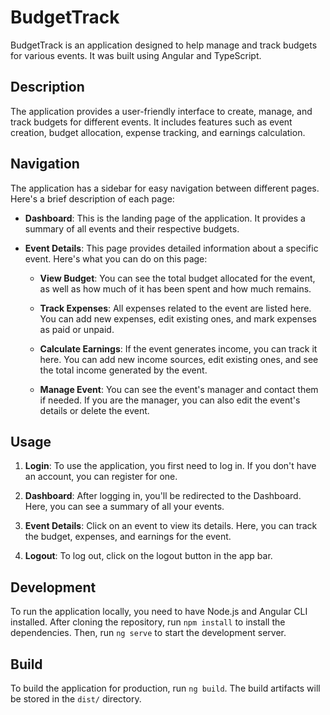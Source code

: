 # BudgetTrack

BudgetTrack is an application designed to help manage and track budgets for various events. It was built using Angular and TypeScript.

## Description

The application provides a user-friendly interface to create, manage, and track budgets for different events. It includes features such as event creation, budget allocation, expense tracking, and earnings calculation.

## Navigation

The application has a sidebar for easy navigation between different pages. Here's a brief description of each page:

- **Dashboard**: This is the landing page of the application. It provides a summary of all events and their respective budgets.

- **Event Details**: This page provides detailed information about a specific event. Here's what you can do on this page:

  - **View Budget**: You can see the total budget allocated for the event, as well as how much of it has been spent and how much remains.

  - **Track Expenses**: All expenses related to the event are listed here. You can add new expenses, edit existing ones, and mark expenses as paid or unpaid.

  - **Calculate Earnings**: If the event generates income, you can track it here. You can add new income sources, edit existing ones, and see the total income generated by the event.

  - **Manage Event**: You can see the event's manager and contact them if needed. If you are the manager, you can also edit the event's details or delete the event.


## Usage

1. **Login**: To use the application, you first need to log in. If you don't have an account, you can register for one.

2. **Dashboard**: After logging in, you'll be redirected to the Dashboard. Here, you can see a summary of all your events.

3. **Event Details**: Click on an event to view its details. Here, you can track the budget, expenses, and earnings for the event.

4. **Logout**: To log out, click on the logout button in the app bar.

## Development

To run the application locally, you need to have Node.js and Angular CLI installed. After cloning the repository, run `npm install` to install the dependencies. Then, run `ng serve` to start the development server.

## Build

To build the application for production, run `ng build`. The build artifacts will be stored in the `dist/` directory.